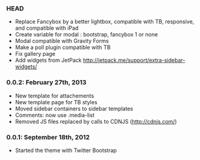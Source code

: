 ### HEAD
* Replace Fancybox by a better lightbox, compatible with TB, responsive, and compatible with iPad
* Create variable for modal  : bootstrap, fancybox 1 or none
* Modal compatible with Gravity Forms
* Make a poll plugin compatible with TB
* Fix gallery page
* Add widgets from JetPack http://jetpack.me/support/extra-sidebar-widgets/

### 0.0.2: February 27th, 2013
* New template for attachements
* New template page for TB styles
* Moved sidebar containers to sidebar templates
* Comments: now use .media-list
* Removed JS files replaced by calls to CDNJS (http://cdnjs.com/)

### 0.0.1: September 18th, 2012
* Started the theme with Twitter Bootstrap